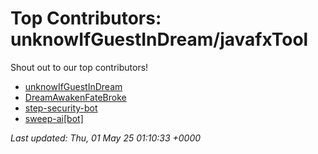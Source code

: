 # Top Contributors: unknowIfGuestInDream/javafxTool
Shout out to our top contributors!

- [unknowIfGuestInDream](https://github.com/unknowIfGuestInDream)
- [DreamAwakenFateBroke](https://github.com/DreamAwakenFateBroke)
- [step-security-bot](https://github.com/step-security-bot)
- [sweep-ai[bot]](https://github.com/apps/sweep-ai)


_Last updated: Thu, 01 May 25 01:10:33 +0000_